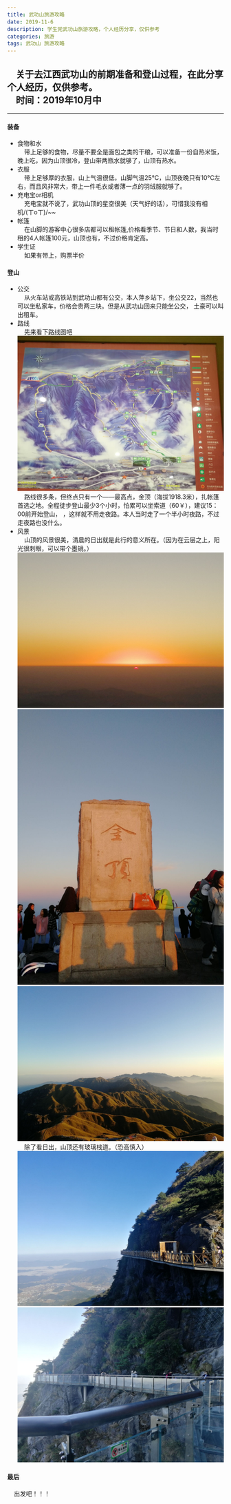 ```yaml
---
title: 武功山旅游攻略
date: 2019-11-6
description: 学生党武功山旅游攻略，个人经历分享，仅供参考
categories: 旅游
tags: 武功山 旅游攻略
---
```


&nbsp;&nbsp;&nbsp;&nbsp;关于去江西武功山的前期准备和登山过程，在此分享个人经历，仅供参考。<br>
&nbsp;&nbsp;&nbsp;&nbsp;时间：2019年10月中
---
---
#### 装备
* 食物和水<br>
&nbsp;&nbsp;&nbsp;&nbsp;带上足够的食物，尽量不要全是面包之类的干粮，可以准备一份自热米饭，晚上吃，因为山顶很冷，登山带两瓶水就够了，山顶有热水。
* 衣服<br>
&nbsp;&nbsp;&nbsp;&nbsp;带上足够厚的衣服，山上气温很低，山脚气温25°C，山顶夜晚只有10°C左右，而且风非常大，带上一件毛衣或者薄一点的羽绒服就够了。
* 充电宝or相机<br>
&nbsp;&nbsp;&nbsp;&nbsp;充电宝就不说了，武功山顶的星空很美（天气好的话），可惜我没有相机/(ㄒoㄒ)/~~
* 帐篷<br>
&nbsp;&nbsp;&nbsp;&nbsp;在山脚的游客中心很多店都可以租帐篷,价格看季节、节日和人数，我当时租的4人帐篷100元，山顶也有，不过价格肯定高。
* 学生证<br>
&nbsp;&nbsp;&nbsp;&nbsp;如果有带上，购票半价
#### 登山
* 公交<br>
&nbsp;&nbsp;&nbsp;&nbsp;从火车站或高铁站到武功山都有公交，本人萍乡站下，坐公交22，当然也可以坐私家车，价格会贵两三块。但是从武功山回来只能坐公交，
土豪可以叫出租车。
* 路线<br>
&nbsp;&nbsp;&nbsp;&nbsp;先来看下路线图吧
![登山路线图](https://raw.githubusercontent.com/ieien/ieien.github.io/master/_posts/image/wugongshan1.jpg "登山路线图")
&nbsp;&nbsp;&nbsp;&nbsp;路线很多条，但终点只有一个——最高点，金顶（海拔1918.3米），扎帐篷首选之地。全程徒步登山最少3个小时，怕累可以坐索道（60￥），建议15：00前开始登山，
，这样就不用走夜路。本人当时走了一个半小时夜路，不过走夜路也没什么。
* 风景<br>
&nbsp;&nbsp;&nbsp;&nbsp;山顶的风景很美，清晨的日出就是此行的意义所在。（因为在云层之上，阳光很刺眼，可以带个墨镜。）
![登山路线图](https://raw.githubusercontent.com/ieien/ieien.github.io/master/_posts/image/richu1.jpg "日出")
![金顶](https://raw.githubusercontent.com/ieien/ieien.github.io/master/_posts/image/jinding.jpg "金顶")
![金顶的风景](https://raw.githubusercontent.com/ieien/ieien.github.io/master/_posts/image/wugongshan2.jpg)
&nbsp;&nbsp;&nbsp;&nbsp;除了看日出，山顶还有玻璃栈道。（恐高慎入）
![玻璃栈道](https://raw.githubusercontent.com/ieien/ieien.github.io/master/_posts/image/bolizhandao1.jpg "玻璃栈道")
![玻璃栈道](https://raw.githubusercontent.com/ieien/ieien.github.io/master/_posts/image/bolizhandao2.jpg "玻璃栈道")
#### 最后
&nbsp;&nbsp;&nbsp;&nbsp;出发吧！！！
